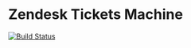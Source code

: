 # Zendesk Tickets Machine

[![Build Status](https://travis-ci.org/zkan/zendesk-tickets-machine.svg?branch=develop)](https://travis-ci.org/zkan/zendesk-tickets-machine)
